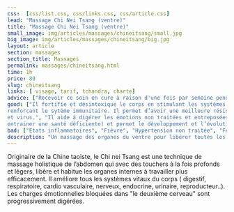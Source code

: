 ```yaml
---
css:  [css/list.css, css/links.css, css/article.css]
lead: "Massage Chi Nei Tsang (ventre)"
title: "Massage Chi Nei Tsang (ventre)"
small_image: img/articles/massages/chineitsang/small.jpg
big_image: img/articles/massages/chineitsang/big.jpg
layout: article
section: massages
section_title: Massages
permalink: massages/chineitsang.html
time: 1h
price: 80
slug: chineitsang
links: [ visage, tarif, tchandra, charte]
advice: ["Recevoir ce soin en cure à raison d'une fois par semaine pendant 1 mois ou une fois par mois sur le long terme permet de tenir loin de soi virus et maladies."]
good: ["Il fortifie et désintoxique le corps en stimulant les systèmes lymphatiques, circulaires et en 
renforcant le sytème immunitaire. Il permet d’avoir une meilleure résistance face aux maladies 
et virus.", "Il aide à digérer les émotions non traitées et entreposées dans le système digestif ( qui peuvent 
entrainer une santé déficiente) et permet le développement et l’évolution vers un meilleur soi."]
bad: ["Etats inflammatoires", "Fièvre", "Hypertension non traitée", "Femmes enceintes", "Opération du ventre récente (attendre 1 an)"]
description: "Un massage des organes du ventre pour libérer toutes les émotions bloquées et retrouver un meilleur fonctionnement de tous les systèmes vitaux."
---
```

Originaire de la Chine taoiste, le Chi nei Tsang est une 
technique de massage holistique de l’abdomen qui avec des 
touchers à la fois profonds et légers, libère et habitue les 
organes internes à travailler plus efficacement. Il 
améliore tous les systèmes vitaux du corps ( digestif, 
respiratoire, cardio vasculaire, nerveux, endocrine, urinaire, 
reproducteur..). Les charges émotionnelles bloquées dans "le deuxième cerveau" sont progressivement digérées.
